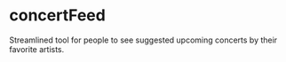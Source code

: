 # concertFeed

Streamlined tool for people to see suggested upcoming concerts by their favorite artists.
